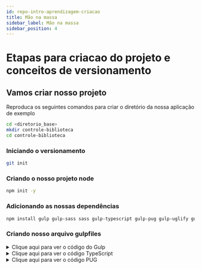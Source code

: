 ```yaml
---
id: repo-intro-aprendizagem-criacao
title: Mão na massa
sidebar_label: Mão na massa
sidebar_position: 4
---
```


# Etapas para criacao do projeto e conceitos de versionamento

## Vamos criar nosso projeto

Reproduca os seguintes comandos para criar o diretório da nossa aplicação de exemplo

```bash
cd <diretorio_base>
mkdir controle-biblioteca
cd controle-biblioteca
```


### Iniciando o versionamento

```bash
git init
```

### Criando o nosso projeto node

```bash
npm init -y
```

### Adicionando as nossas dependências

```bash
npm install gulp gulp-sass sass gulp-typescript gulp-pug gulp-uglify gulp-clean-css gulp-terser browser-sync gulp-htmlmin --save-dev
```

### Criando nosso arquivo gulpfiles

<details>
  <summary>Clique aqui para ver o código do Gulp</summary>
```javascript title="gulpfile.js"
const gulp = require('gulp');
const sass = require('gulp-sass')(require('sass'));
const ts = require('gulp-typescript');
const pug = require('gulp-pug');
const uglify = require('gulp-terser');
const cleanCSS = require('gulp-clean-css');
const htmlmin = require('gulp-htmlmin');
const browserSync = require('browser-sync').create();

// Configurações dos caminhos dos arquivos
const paths = {
  styles: {
    src: 'src/styles/**/*.scss',
    dest: 'dist/css/'
  },
  scripts: {
    src: 'src/scripts/**/*.ts',
    dest: 'dist/js/'
  },
  templates: {
    src: 'src/templates/**/*.pug',
    dest: 'dist/'
  }
};

// Compilar Sass para CSS
function styles() {
  return gulp.src(paths.styles.src)
    .pipe(sass().on('error', sass.logError))
    .pipe(cleanCSS()) // Minificar CSS
    .pipe(gulp.dest(paths.styles.dest))
    .pipe(browserSync.stream()); // Atualizar o browser
}

// Compilar TypeScript para JavaScript
function scripts() {
  return gulp.src(paths.scripts.src)
    .pipe(ts())
    .pipe(uglify()) // Minificar JS
    .pipe(gulp.dest(paths.scripts.dest))
    .pipe(browserSync.stream()); // Atualizar o browser
}

// Compilar Pug para HTML
function templates() {
  return gulp.src(paths.templates.src)
    .pipe(pug())
    .pipe(htmlmin({ collapseWhitespace: true })) // Minificar HTML
    .pipe(gulp.dest(paths.templates.dest))
    .pipe(browserSync.stream()); // Atualizar o browser
}

// Servir o projeto e assistir mudanças
function serve() {
  browserSync.init({
    server: {
      baseDir: './dist' // Servir arquivos da pasta dist
    }
  });

  // Observar mudanças nos arquivos e recompilar
  gulp.watch(paths.styles.src, styles);
  gulp.watch(paths.scripts.src, scripts);
  gulp.watch(paths.templates.src, templates);
}

// Tarefa build apenas executa os passos de build e termina
const build = gulp.series(styles, scripts, templates);

// Definir tarefas padrão
exports.styles = styles;
exports.scripts = scripts;
exports.templates = templates;
exports.serve = serve;
exports.build = build;
exports.default = build;

```
</details>

### Nossos artefatos de código

<details>
  <summary>Clique aqui para ver o código SCSS</summary>
  ```css title="./src/styles/main.scss"
$primary-color: #3498db;

body {
    background-color: $primary-color;
    font-family: Arial, sans-serif;
}
  ```
</details>

<details>
  <summary>Clique aqui para ver o código TypeScript</summary>
  ```typescript title="./src/scripts/app.ts"
const greeting: string = "Hello, Gulp!";
console.log(greeting);
  ```  
</details>

<details>
  <summary>Clique aqui para ver o código PUG</summary>
  ```text title="./src/templates/index.pug"
doctype html
html
  head
    title Gulp Project
  body
    h1 Semana da Tecnologia Fatec Taubaté
    p This is a template generated with Pug.

  ```  
</details>

### Ajuste do arquivo package.json

Ajuste o arquivo para ter a seguinte entrada.

```js title="package.json"
"scripts": {
    "test": "echo \"Error: no test specified\" && exit 1",
    "build": "gulp build",
    "watch": "gulp watch",
    "serve": "gulp serve"
},

```
